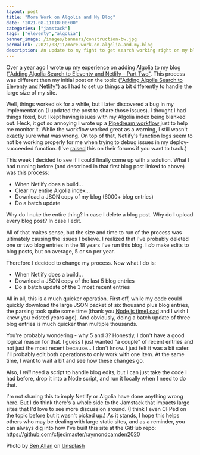 ```yaml
---
layout: post
title: "More Work on Algolia and My Blog"
date: "2021-08-11T18:00:00"
categories: ["jamstack"]
tags: ["eleventy","algolia"]
banner_image: /images/banners/construction-bw.jpg
permalink: /2021/08/11/more-work-on-algolia-and-my-blog
description: An update to my fight to get search working right on my blog
---
```


Over a year ago I wrote up my experience on adding [Algolia](https://www.algolia.com) to my blog (["Adding Algolia Search to Eleventy and Netlify - Part Two"](https://www.raymondcamden.com/2020/07/01/adding-algolia-search-to-eleventy-and-netlify-part-two). This process was different then my initial post on the topic (["Adding Algolia Search to Eleventy and Netlify"](https://www.raymondcamden.com/2020/06/24/adding-algolia-search-to-eleventy-and-netlify)) as I had to set up things a bit differently to handle the large size of my site. 

Well, things worked ok for a while, but I later discovered a bug in my implementation (I updated the post to share those issues). I thought I had things fixed, but I kept having issues with my Algolia index being blanked out. Heck, it got so annoying I wrote up a [Pipedream workflow](https://www.raymondcamden.com/2021/06/16/quick-tip-using-pipedream-to-monitor-my-algolia-index) just to help me monitor it. While the workflow worked great as a warning, I still wasn't exactly sure what was wrong. On top of that, Netlify's function logs seem to not be working properly for me when trying to debug issues in my deploy-succeeded function. (I've [raised](https://answers.netlify.com/t/now-available-function-logs-text-filter-time-selection/36774/2?u=cfjedimaster) this on their forums if you want to track.) 

This week I decided to see if I could finally come up with a solution. What I had running before (and described in that first blog post linked to above) was this process:

* When Netlify does a build...
* Clear my entire Algolia index...
* Download a JSON copy of my blog (6000+ blog entries)
* Do a batch update

Why do I nuke the entire thing? In case I delete a blog post. Why do I upload every blog post? In case I edit.

All of that makes sense, but the size and time to run of the process was ultimately causing the issues I believe. I realized that I've probably deleted one or two blog entries in the 18 years I've run this blog. I *do* make edits to blog posts, but on average, 5 or so per year. 

Therefore I decided to change my process. Now what I do is:

* When Netlify does a build...
* Download a JSON copy of the last 5 blog entries
* Do a batch update of the 3 most recent entries

All in all, this is a much quicker operation. First off, while my code could quickly download the large JSON packet of six thousand plus blog entries, the parsing took quite some time (thank you [Node.js timeLoad](https://nodejs.org/api/console.html#console_console_timelog_label_data) and I wish I knew you existed years ago). And obviously, doing a batch update of three blog entries is much quicker than multiple thousands. 

You're probably wondering - why 5 and 3? Honestly, I don't have a good logical reason for that. I guess I just wanted "a couple" of recent entries and not just the most recent because... I don't know. I just felt it was a bit safer. I'll probably edit both operations to only work with one item. At the same time, I want to wait a bit and see how these changes go.

Also, I *will* need a script to handle blog edits, but I can just take the code I had before, drop it into a Node script, and run it locally when I need to do that.

I'm not sharing this to imply Netlify or Algolia have done anything wrong here. But I do think there's a whole side to the Jamstack that impacts large sites that I'd love to see more discussion around. (I think I even CFPed on the topic before but it wasn't picked up.) As it stands, I hope this helps others who may be dealing with large static sites, and as a reminder, you can always dig into how I've built this site at the GitHub repo: <https://github.com/cfjedimaster/raymondcamden2020>

Photo by <a href="https://unsplash.com/@ballonandon?utm_source=unsplash&utm_medium=referral&utm_content=creditCopyText">Ben Allan</a> on <a href="https://unsplash.com/s/photos/construction?utm_source=unsplash&utm_medium=referral&utm_content=creditCopyText">Unsplash</a>
  

